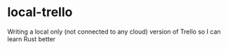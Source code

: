 # local-trello

Writing a local only (not connected to any cloud) version of Trello so I can learn Rust better
